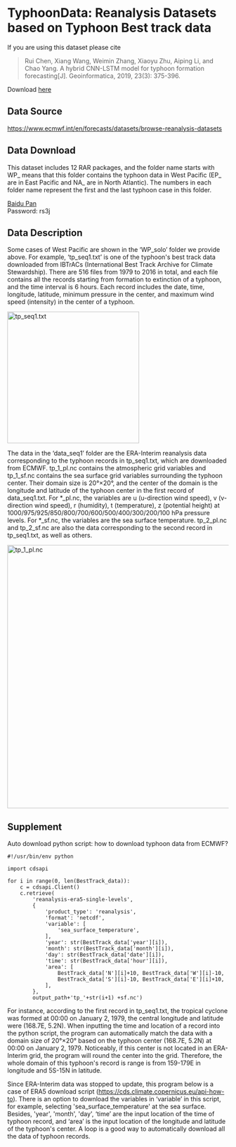 # TyphoonData: Reanalysis Datasets based on Typhoon Best track data
If you are using this dataset please cite

>Rui Chen, Xiang Wang, Weimin Zhang, Xiaoyu Zhu, Aiping Li, and Chao Yang. A hybrid CNN-LSTM model for typhoon formation forecasting[J]. Geoinformatica, 2019, 23(3): 375-396.

Download [here](https://www.researchgate.net/profile/Chen-Rui-21/publication/333008232_A_hybrid_CNN-LSTM_model_for_typhoon_formation_forecasting/links/5f16633592851c1eff23c8be/A-hybrid-CNN-LSTM-model-for-typhoon-formation-forecasting.pdf)

## Data Source
https://www.ecmwf.int/en/forecasts/datasets/browse-reanalysis-datasets

## Data Download
This dataset includes 12 RAR packages, and the folder name starts with WP_ means that this folder contains the typhoon data in West Pacific (EP_ are in East Pacific and NA_ are in North Atlantic). The numbers in each folder name represent the first and the last typhoon case in this folder.

[Baidu Pan](https://pan.baidu.com/s/1-emRTY5jC-YvDFtT17A-QQ)  
Password:  rs3j

## Data Description
 
Some cases of West Pacific are shown in the ‘WP_solo’ folder we provide above. For example, ‘tp_seq1.txt’ is one of the typhoon's best track data downloaded from IBTrACs (International Best Track Archive for Climate Stewardship). There are 516 files from 1979 to 2016 in total, and each file contains all the records starting from formation to extinction of a typhoon, and the time interval is 6 hours. Each record includes the date, time, longitude, latitude, minimum pressure in the center, and maximum wind speed (intensity) in the center of a typhoon.

<img src="https://github.com/wxnudt/Pictures/blob/main/tp_seq.png" width="300px" alt='tp_seq1.txt'>

The data in the ‘data_seq1’ folder are the ERA-Interim reanalysis data corresponding to the typhoon records in tp_seq1.txt, which are downloaded from ECMWF.
tp_1_pl.nc contains the atmospheric grid variables and tp_1_sf.nc contains the sea surface grid variables surrounding the typhoon center. Their domain size is 20°×20°, and the center of the domain is the longitude and latitude of the typhoon center in the first record of data_seq1.txt. For *_pl.nc, the variables are u (u-direction wind speed), v (v-direction wind speed), r (humidity), t (temperature), z (potential height) at 1000/975/925/850/800/700/600/500/400/300/200/100 hPa pressure levels. For *_sf.nc, the variables are the sea surface temperature. tp_2_pl.nc and tp_2_sf.nc are also the data corresponding to the second record in tp_seq1.txt, as well as others.

<img src="https://github.com/wxnudt/Pictures/blob/main/pl.png" width="600px" alt='tp_1_pl.nc'>

## Supplement

Auto download python script: how to download typhoon data from ECMWF?

```
#!/usr/bin/env python

import cdsapi

for i in range(0, len(BestTrack_data)):
    c = cdsapi.Client()
    c.retrieve(
        'reanalysis-era5-single-levels',
        {
            'product_type': 'reanalysis',
            'format': 'netcdf',
            'variable': [
                'sea_surface_temperature',
            ],
            'year': str(BestTrack_data['year'][i]),
            'month': str(BestTrack_data['month'][i]),
            'day': str(BestTrack_data['date'][i]),
            'time': str(BestTrack_data['hour'][i]),
            'area': [
                BestTrack_data['N'][i]+10, BestTrack_data['W'][i]-10,
                BestTrack_data['S'][i]-10, BestTrack_data['E'][i]+10,
            ],
        },
        output_path+'tp_'+str(i+1) +sf.nc')

```

For instance, according to the first record in tp_seq1.txt, the tropical cyclone was formed at 00:00 on January 2, 1979, the central longitude and latitude were (168.7E, 5.2N). When inputting the time and location of a record into the python script, the program can automatically match the data with a domain size of 20°×20° based on the typhoon center (168.7E, 5.2N) at 00:00 on January 2, 1979. Noticeably, if this center is not located in an ERA-Interim grid, the program will round the center into the grid. Therefore, the whole domain of this typhoon's record is range is from 159-179E in longitude and 5S-15N in latitude.

Since ERA-Interim data was stopped to update, this program below is a case of ERA5 download script (https://cds.climate.copernicus.eu/api-how-to). There is an option to download the variables in ‘variable’ in this script, for example, selecting 'sea_surface_temperature' at the sea surface. Besides, 'year', 'month', 'day', ‘time’ are the input location of the time of typhoon record, and ‘area’ is the input location of the longitude and latitude of the typhoon's center. A loop is a good way to automatically download all the data of typhoon records.
